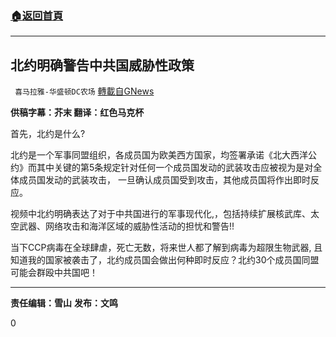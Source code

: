 ###  [:house:返回首頁](https://github.com/ourhimalayas/txt)
---

## 北约明确警告中共国威胁性政策
` 喜马拉雅-华盛顿DC农场` [轉載自GNews](https://gnews.org/zh-hans/1337238/)

**供稿字幕：芥末   翻译：红色马克杯**



首先，北约是什么?

北约是一个军事同盟组织，各成员国为欧美西方国家，均签署承诺《北大西洋公约》而其中关键的第5条规定针对任何一个成员国发动的武装攻击应被视为是对全体成员国发动的武装攻击， 一旦确认成员国受到攻击，其他成员国将作出即时反应。

视频中北约明确表达了对于中共国进行的军事现代化,，包括持续扩展核武库、太空武器、网络攻击和海洋区域的威胁性活动的担忧和警告!!

当下CCP病毒在全球肆虐，死亡无数，将来世人都了解到病毒为超限生物武器, 且知道我的国家被袭击了，北约成员国会做出何种即时反应？北约30个成员国同盟可能会群殴中共国吧！

* * *

**责任编辑：雪山**
**发布：文鸣**

0
